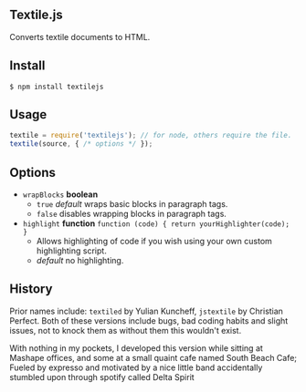 ## Textile.js

  Converts textile documents to HTML.

## Install

    $ npm install textilejs

## Usage

```js
textile = require('textilejs'); // for node, others require the file.
textile(source, { /* options */ });
```

## Options

  - `wrapBlocks` **boolean**
    - `true` _default_ wraps basic blocks in paragraph tags.
    - `false` disables wrapping blocks in paragraph tags.
  - `highlight` **function** `function (code) { return yourHighlighter(code); }`
    - Allows highlighting of code if you wish using your own custom highlighting script.
    - _default_ no highlighting.

## History

  Prior names include: `textiled` by Yulian Kuncheff, `jstextile` by Christian Perfect. 
  Both of these versions include bugs, bad coding habits and slight issues, not to knock them as without them this wouldn't exist. 

  With nothing in my pockets, I developed this version while sitting at Mashape offices, and some at a small quaint cafe named South Beach Cafe; 
  Fueled by expresso and motivated by a nice little band accidentally stumbled upon through spotify called Delta Spirit
